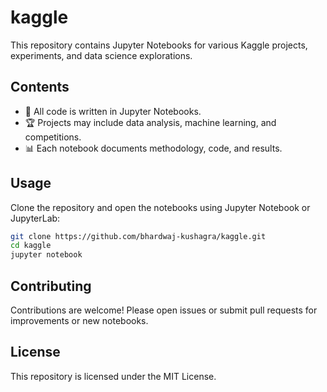 # kaggle

This repository contains Jupyter Notebooks for various Kaggle projects, experiments, and data science explorations.

## Contents

- 📒 All code is written in Jupyter Notebooks.
- 🏆 Projects may include data analysis, machine learning, and competitions.
- 📊 Each notebook documents methodology, code, and results.

## Usage

Clone the repository and open the notebooks using Jupyter Notebook or JupyterLab:

```bash
git clone https://github.com/bhardwaj-kushagra/kaggle.git
cd kaggle
jupyter notebook
```

## Contributing

Contributions are welcome! Please open issues or submit pull requests for improvements or new notebooks.

## License

This repository is licensed under the MIT License.
